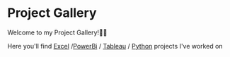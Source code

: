 # Project Gallery

Welcome to my Project Gallery!🙌🙌

Here you'll find [Excel](https://github.com/shxxryxg/beta/tree/main/Excel%20Projects) /[PowerBi](https://github.com/shxxryxg/beta/tree/main/PowerBI%20Dashboards) / [Tableau](https://public.tableau.com/app/profile/shaurya.gulati) / [Python](https://github.com/shxxryxg/beta/blob/main/Web_Scrape_fy22_spg_.ipynb) projects I've worked on
